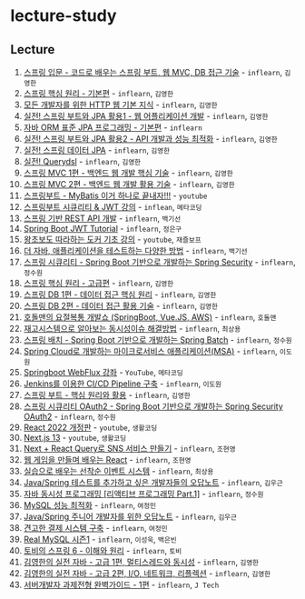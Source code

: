 # lecture-study

## Lecture

1. [스프링 입문 - 코드로 배우는 스프링 부트, 웹 MVC, DB 접근 기술](./01) - `inflearn`, `김영한`
2. [스프링 핵심 원리 - 기본편](./02) - `inflearn`, `김영한`
3. [모든 개발자를 위한 HTTP 웹 기본 지식](./03) - `inflearn`, `김영한`
4. [실전! 스프링 부트와 JPA 활용1 - 웹 어플리케이션 개발](./04) - `inflearn`, `김영한`
5. [자바 ORM 표준 JPA 프로그래밍 - 기본편](./05) - `inflearn`
6. [실전! 스프링 부트와 JPA 활용2 - API 개발과 성능 최적화](./06) - `inflearn`, `김영한`
7. [실전! 스프링 데이터 JPA](./07) - `inflearn`, `김영한`
8. [실전! Querydsl](./08) - `inflearn`, `김영한`
9. [스프링 MVC 1편 - 백엔드 웹 개발 핵심 기술](./09) - `inflearn`, `김영한`
10. [스프링 MVC 2편 - 백엔드 웹 개발 활용 기술](./10) - `inflearn`, `김영한`
11. [스프링부트 - MyBatis 이거 하나로 끝내자!!!](./11) - `youtube`
12. [스프링부트 시큐리티 & JWT 강의](./12) - `inflean`, `메타코딩`
13. [스프링 기반 REST API 개발](./13) - `inflearn`, `백기선`
14. [Spring Boot JWT Tutorial](./14) - `inflearn`, `정은구`
15. [왕초보도 따라하는 도커 기초 강의](./15) - `youtube`, `재즐보프`
16. [더 자바, 애플리케이션을 테스트하는 다양한 방법](./16) - `inflearn`, `백기선`
17. [스프링 시큐리티 - Spring Boot 기반으로 개발하는 Spring Security](./17) - `inflearn`, `정수원`
18. [스프링 핵심 원리 - 고급편](./18) - `inflearn`, `김영한`
19. [스프링 DB 1편 - 데이터 접근 핵심 원리](./19) - `inflearn`, `김영한`
20. [스프링 DB 2편 - 데이터 접근 활용 기술](./20) - `inflearn`, `김영한`
21. [호돌맨의 요절복통 개발쇼 (SpringBoot, Vue.JS, AWS)](./21) - `inflearn`, `호돌맨`
22. [재고시스템으로 알아보는 동시성이슈 해결방법](./22) - `inflearn`, `최상용`
23. [스프링 배치 - Spring Boot 기반으로 개발하는 Spring Batch](./23) - `inflearn`, `정수원`
24. [Spring Cloud로 개발하는 마이크로서비스 애플리케이션(MSA)](./24) - `inflearn`, `이도원`
25. [Springboot WebFlux 강좌](./25) - `YouTube`, `메타코딩`
26. [Jenkins를 이용한 CI/CD Pipeline 구축](./26) - `inflearn`, `이도원`
27. [스프링 부트 - 핵심 원리와 활용](./27) - `inflearn`, `김영한`
28. [스프링 시큐리티 OAuth2 - Spring Boot 기반으로 개발하는 Spring Security OAuth2](./28) - `inflearn`, `정수원`
29. [React 2022 개정판](./29) - `youtube`, `생활코딩`
30. [Next.js 13](./30) - `youtube`, `생활코딩`
31. [Next + React Query로 SNS 서비스 만들기](./31) - `inflearn`, `조현영`
32. [웹 게임을 만들며 배우는 React](./32) - `inflearn`, `조현영`
33. [실습으로 배우는 선착순 이벤트 시스템](./33) - `inflearn`, `최상용`
34. [Java/Spring 테스트를 추가하고 싶은 개발자들의 오답노트](./34) - `inflearn`, `김우근`
35. [자바 동시성 프로그래밍 [리액티브 프로그래밍 Part.1]](./35) - `inflearn`, `정수원`
36. [MySQL 성능 최적화](./36) - `inflearn`, `여정민`
37. [Java/Spring 주니어 개발자를 위한 오답노트](./37) - `inflearn`, `김우근`
38. [견고한 결제 시스템 구축](./38) - `inflearn`, `여정민`
39. [Real MySQL 시즌1](./39) - `inflearn`, `이성욱`, `백은빈`
40. [토비의 스프링 6 - 이해와 원리](./40) - `inflearn`, `토비`
41. [김영한의 실전 자바 - 고급 1편, 멀티스레드와 동시성](./41) - `inflearn`, `김영한`
42. [김영한의 실전 자바 - 고급 2편, I/O, 네트워크, 리플렉션](./42) - `inflearn`, `김영한`
43. [서버개발자 과제전형 완벽가이드 - 1편](./43) - `inflearn`, `J Tech`

